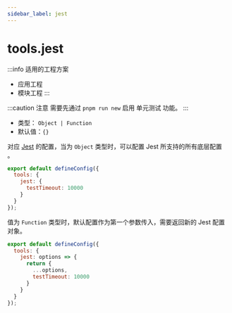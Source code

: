 ```yaml
---
sidebar_label: jest
---
```


# tools.jest

:::info 适用的工程方案
* 应用工程
* 模块工程
:::

:::caution 注意
需要先通过 `pnpm run new` 启用 单元测试 功能。
:::

* 类型： `Object | Function`
* 默认值：`{}`

对应 [Jest](https://jestjs.io/docs/configuration) 的配置，当为 `Object` 类型时，可以配置 Jest 所支持的所有底层配置 。

```js title=modern.config.js
export default defineConfig({
  tools: {
    jest: {
      testTimeout: 10000
    }
  }
});
```

值为 `Function` 类型时，默认配置作为第一个参数传入，需要返回新的 Jest 配置对象。

```js title=modern.config.js
export default defineConfig({
  tools: {
    jest: options => {
      return {
        ...options,
        testTimeout: 10000
      }
    }
  }
});
```
